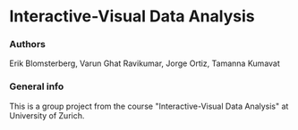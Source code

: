 # Interactive-Visual Data Analysis

### Authors

Erik Blomsterberg, Varun Ghat Ravikumar, Jorge Ortiz, Tamanna Kumavat

### General info

This is a group project from the course "Interactive-Visual Data Analysis" at University of Zurich.
